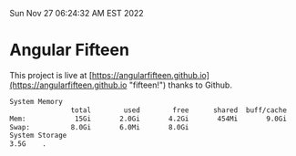 Sun Nov 27 06:24:32 AM EST 2022

# Angular Fifteen


This project is live at [https://angularfifteen.github.io](https://angularfifteen.github.io "fifteen!") thanks to Github.

```bash
System Memory
               total        used        free      shared  buff/cache   available
Mem:            15Gi       2.0Gi       4.2Gi       454Mi       9.0Gi        12Gi
Swap:          8.0Gi       6.0Mi       8.0Gi
System Storage
3.5G	.

